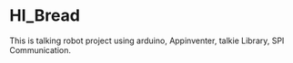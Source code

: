 # HI_Bread
This is talking robot project using arduino, Appinventer, talkie Library, SPI Communication.
